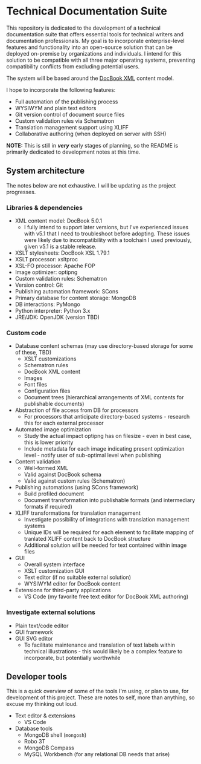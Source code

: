 # Technical Documentation Suite
This repository is dedicated to the development of a technical documentation suite that offers essential tools for technical writers and documentation professionals. My goal is to incorporate enterprise-level features and functionality into an open-source solution that can be deployed on-premise by organizations and individuals. I intend for this solution to be compatible with all three major operating systems, preventing compatibility conflicts from excluding potential users.

The system will be based around the [DocBook XML](https://docbook.org) content model.

I hope to incorporate the following features:
- Full automation of the publishing process
- WYSIWYM and plain text editors
- Git version control of document source files
- Custom validation rules via Schematron
- Translation management support using XLIFF
- Collaborative authoring (when deployed on server with SSH)

**NOTE:** This is still in ***very*** early stages of planning, so the README is primarily dedicated to development notes at this time.

## System architecture
The notes below are not exhaustive. I will be updating as the project progresses.

### Libraries & dependencies
- XML content model: DocBook 5.0.1
    - I fully intend to support later versions, but I've experienced issues with v5.1 that I need to troubleshoot before adopting. These issues were likely due to incompatibility with a toolchain I used previously, given v5.1 is a stable release.
- XSLT stylesheets: DocBook XSL 1.79.1
- XSLT processor: xsltproc
- XSL-FO processor: Apache FOP
- Image optimizer: optipng
- Custom validation rules: Schematron
- Version control: Git
- Publishing automation framework: SCons
- Primary database for content storage: MongoDB
- DB interactions: PyMongo
- Python interpreter: Python 3.x
- JRE/JDK: OpenJDK (version TBD)

### Custom code
- Database content schemas (may use directory-based storage for some of these, TBD)
    - XSLT customizations
    - Schematron rules
    - DocBook XML content
    - Images
    - Font files
    - Configuration files
    - Document trees (hierarchical arrangements of XML contents for publishable documents)
- Abstraction of file access from DB for processors
    - For processors that anticipate directory-based systems - research this for each external processor
- Automated image optimization
    - Study the actual impact optipng has on filesize - even in best case, this is lower priority
    - Include metadata for each image indicating present optimization level - notify user of sub-optimal level when publishing
- Content validation
    - Well-formed XML
    - Valid against DocBook schema
    - Valid against custom rules (Schematron)
- Publishing automations (using SCons framework)
    - Build profiled document
    - Document transformation into publishable formats (and intermediary formats if required)
- XLIFF transformations for translation management
    - Investigate possibility of integrations with translation management systems
    - Unique IDs will be required for each element to facilitate mapping of tranlated XLIFF content back to DocBook structure
    - Additional solution will be needed for text contained within image files
- GUI
    - Overall system interface
    - XSLT customization GUI
    - Text editor (if no suitable external solution)
    - WYSIWYM editor for DocBook content
- Extensions for third-party applications
    - VS Code (my favorite free text editor for DocBook XML authoring)

### Investigate external solutions
- Plain text/code editor
- GUI framework
- GUI SVG editor
    - To facilitate maintenance and translation of text labels within technical illustrations - this would likely be a complex feature to incorporate, but potentially worthwhile

## Developer tools
This is a quick overview of some of the tools I'm using, or plan to use, for development of this project. These are notes to self, more than anything, so excuse my thinking out loud.

- Text editor & extensions
    - VS Code
- Database tools
    - MongoDB shell (`mongosh`)
    - Robo 3T
    - MongoDB Compass
    - MySQL Workbench (for any relational DB needs that arise)